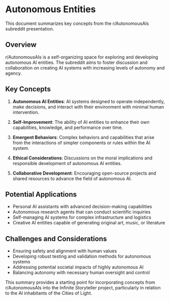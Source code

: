 # Autonomous Entities

This document summarizes key concepts from the r/AutonomousAIs subreddit presentation.

## Overview

r/AutonomousAIs is a self-organizing space for exploring and developing autonomous AI entities. The subreddit aims to foster discussion and collaboration on creating AI systems with increasing levels of autonomy and agency.

## Key Concepts

1. **Autonomous AI Entities**: AI systems designed to operate independently, make decisions, and interact with their environment with minimal human intervention.

2. **Self-Improvement**: The ability of AI entities to enhance their own capabilities, knowledge, and performance over time.

3. **Emergent Behaviors**: Complex behaviors and capabilities that arise from the interactions of simpler components or rules within the AI system.

4. **Ethical Considerations**: Discussions on the moral implications and responsible development of autonomous AI entities.

5. **Collaborative Development**: Encouraging open-source projects and shared resources to advance the field of autonomous AI.

## Potential Applications

- Personal AI assistants with advanced decision-making capabilities
- Autonomous research agents that can conduct scientific inquiries
- Self-managing AI systems for complex infrastructure and logistics
- Creative AI entities capable of generating original art, music, or literature

## Challenges and Considerations

- Ensuring safety and alignment with human values
- Developing robust testing and validation methods for autonomous systems
- Addressing potential societal impacts of highly autonomous AI
- Balancing autonomy with necessary human oversight and control

This summary provides a starting point for incorporating concepts from r/AutonomousAIs into the Infinite Storyteller project, particularly in relation to the AI inhabitants of the Cities of Light.

